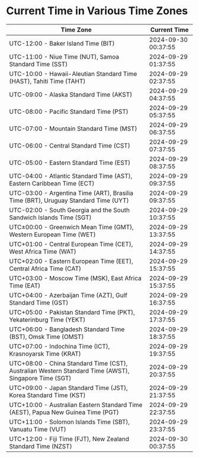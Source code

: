 # Current Time in Various Time Zones

| Time Zone | Current Time |
|-----------|--------------|
| UTC-12:00 - Baker Island Time (BIT) | 2024-09-30 00:37:55 |
| UTC-11:00 - Niue Time (NUT), Samoa Standard Time (SST) | 2024-09-29 01:37:55 |
| UTC-10:00 - Hawaii-Aleutian Standard Time (HAST), Tahiti Time (TAHT) | 2024-09-29 02:37:55 |
| UTC-09:00 - Alaska Standard Time (AKST) | 2024-09-29 04:37:55 |
| UTC-08:00 - Pacific Standard Time (PST) | 2024-09-29 05:37:55 |
| UTC-07:00 - Mountain Standard Time (MST) | 2024-09-29 06:37:55 |
| UTC-06:00 - Central Standard Time (CST) | 2024-09-29 07:37:55 |
| UTC-05:00 - Eastern Standard Time (EST) | 2024-09-29 08:37:55 |
| UTC-04:00 - Atlantic Standard Time (AST), Eastern Caribbean Time (ECT) | 2024-09-29 09:37:55 |
| UTC-03:00 - Argentina Time (ART), Brasília Time (BRT), Uruguay Standard Time (UYT) | 2024-09-29 09:37:55 |
| UTC-02:00 - South Georgia and the South Sandwich Islands Time (SGT) | 2024-09-29 10:37:55 |
| UTC±00:00 - Greenwich Mean Time (GMT), Western European Time (WET) | 2024-09-29 13:37:55 |
| UTC+01:00 - Central European Time (CET), West Africa Time (WAT) | 2024-09-29 14:37:55 |
| UTC+02:00 - Eastern European Time (EET), Central Africa Time (CAT) | 2024-09-29 15:37:55 |
| UTC+03:00 - Moscow Time (MSK), East Africa Time (EAT) | 2024-09-29 15:37:55 |
| UTC+04:00 - Azerbaijan Time (AZT), Gulf Standard Time (GST) | 2024-09-29 16:37:55 |
| UTC+05:00 - Pakistan Standard Time (PKT), Yekaterinburg Time (YEKT) | 2024-09-29 17:37:55 |
| UTC+06:00 - Bangladesh Standard Time (BST), Omsk Time (OMST) | 2024-09-29 18:37:55 |
| UTC+07:00 - Indochina Time (ICT), Krasnoyarsk Time (KRAT) | 2024-09-29 19:37:55 |
| UTC+08:00 - China Standard Time (CST), Australian Western Standard Time (AWST), Singapore Time (SGT) | 2024-09-29 20:37:55 |
| UTC+09:00 - Japan Standard Time (JST), Korea Standard Time (KST) | 2024-09-29 21:37:55 |
| UTC+10:00 - Australian Eastern Standard Time (AEST), Papua New Guinea Time (PGT) | 2024-09-29 22:37:55 |
| UTC+11:00 - Solomon Islands Time (SBT), Vanuatu Time (VUT) | 2024-09-29 23:37:55 |
| UTC+12:00 - Fiji Time (FJT), New Zealand Standard Time (NZST) | 2024-09-30 00:37:55 |
